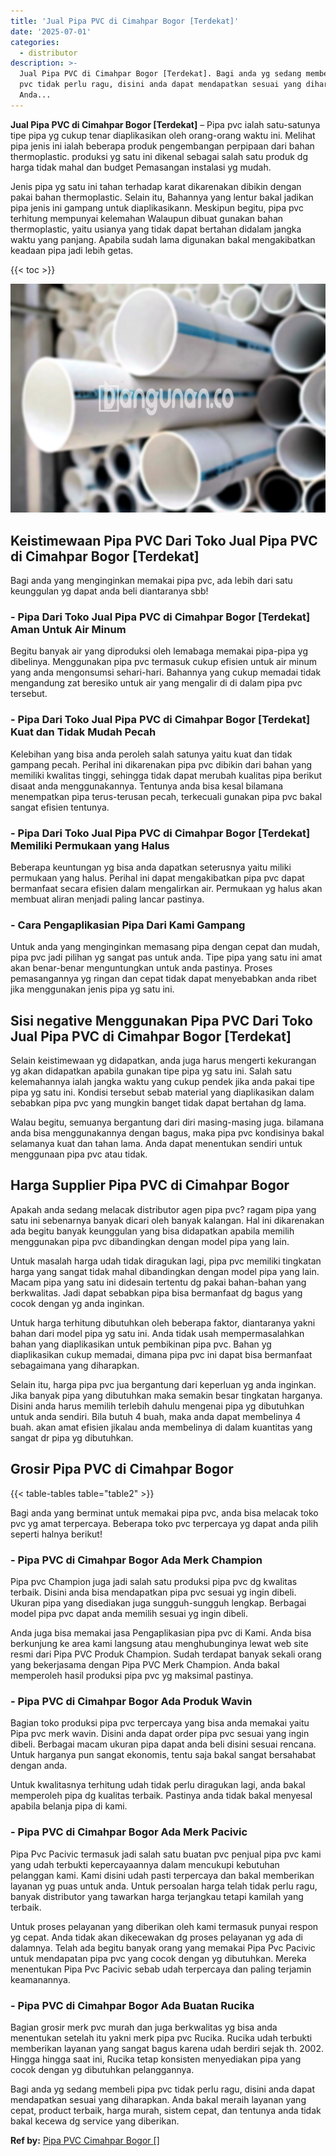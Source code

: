 ```yaml
---
title: 'Jual Pipa PVC di Cimahpar Bogor [Terdekat]'
date: '2025-07-01'
categories:
  - distributor
description: >-
  Jual Pipa PVC di Cimahpar Bogor [Terdekat]. Bagi anda yg sedang membeli pipa
  pvc tidak perlu ragu, disini anda dapat mendapatkan sesuai yang diharapkan.
  Anda...
---
```


**Jual Pipa PVC di Cimahpar Bogor \[Terdekat\]** – Pipa pvc ialah satu-satunya tipe pipa yg cukup tenar diaplikasikan oleh orang-orang waktu ini. Melihat pipa jenis ini ialah beberapa produk pengembangan perpipaan dari bahan thermoplastic. produksi yg satu ini dikenal sebagai salah satu produk dg harga tidak mahal dan budget Pemasangan instalasi yg mudah.

Jenis pipa yg satu ini tahan terhadap karat dikarenakan dibikin dengan pakai bahan thermoplastic. Selain itu, Bahannya yang lentur bakal jadikan pipa jenis ini gampang untuk diaplikasikann. Meskipun begitu, pipa pvc terhitung mempunyai kelemahan Walaupun dibuat gunakan bahan thermoplastic, yaitu usianya yang tidak dapat bertahan didalam jangka waktu yang panjang. Apabila sudah lama digunakan bakal mengakibatkan keadaan pipa jadi lebih getas.

{{< toc >}}

![Jual Pipa PVC di Cimahpar Bogor [Terdekat]](/images/jaul-pipa-pvc-04.png)

## Keistimewaan Pipa PVC Dari Toko Jual Pipa PVC di Cimahpar Bogor \[Terdekat\]

Bagi anda yang menginginkan memakai pipa pvc, ada lebih dari satu keunggulan yg dapat anda beli diantaranya sbb!

### \- Pipa Dari Toko Jual Pipa PVC di Cimahpar Bogor \[Terdekat\] Aman Untuk Air Minum

Begitu banyak air yang diproduksi oleh lemabaga memakai pipa-pipa yg dibelinya. Menggunakan pipa pvc termasuk cukup efisien untuk air minum yang anda mengonsumsi sehari-hari. Bahannya yang cukup memadai tidak mengandung zat beresiko untuk air yang mengalir di di dalam pipa pvc tersebut.

### \- Pipa Dari Toko Jual Pipa PVC di Cimahpar Bogor \[Terdekat\] Kuat dan Tidak Mudah Pecah

Kelebihan yang bisa anda peroleh salah satunya yaitu kuat dan tidak gampang pecah. Perihal ini dikarenakan pipa pvc dibikin dari bahan yang memiliki kwalitas tinggi, sehingga tidak dapat merubah kualitas pipa berikut disaat anda menggunakannya. Tentunya anda bisa kesal bilamana menempatkan pipa terus-terusan pecah, terkecuali gunakan pipa pvc bakal sangat efisien tentunya.

### \- Pipa Dari Toko Jual Pipa PVC di Cimahpar Bogor \[Terdekat\] Memiliki Permukaan yang Halus

Beberapa keuntungan yg bisa anda dapatkan seterusnya yaitu miliki permukaan yang halus. Perihal ini dapat mengakibatkan pipa pvc dapat bermanfaat secara efisien dalam mengalirkan air. Permukaan yg halus akan membuat aliran menjadi paling lancar pastinya.

### \- Cara Pengaplikasian Pipa Dari Kami Gampang

Untuk anda yang menginginkan memasang pipa dengan cepat dan mudah, pipa pvc jadi pilihan yg sangat pas untuk anda. Tipe pipa yang satu ini amat akan benar-benar menguntungkan untuk anda pastinya. Proses pemasangannya yg ringan dan cepat tidak dapat menyebabkan anda ribet jika menggunakan jenis pipa yg satu ini.

## Sisi negative Menggunakan Pipa PVC Dari Toko Jual Pipa PVC di Cimahpar Bogor \[Terdekat\]

Selain keistimewaan yg didapatkan, anda juga harus mengerti kekurangan yg akan didapatkan apabila gunakan tipe pipa yg satu ini. Salah satu kelemahannya ialah jangka waktu yang cukup pendek jika anda pakai tipe pipa yg satu ini. Kondisi tersebut sebab material yang diaplikasikan dalam sebabkan pipa pvc yang mungkin banget tidak dapat bertahan dg lama.

Walau begitu, semuanya bergantung dari diri masing-masing juga. bilamana anda bisa menggunakannya dengan bagus, maka pipa pvc kondisinya bakal selamanya kuat dan tahan lama. Anda dapat menentukan sendiri untuk menggunaan pipa pvc atau tidak.

## Harga Supplier Pipa PVC di Cimahpar Bogor

Apakah anda sedang melacak distributor agen pipa pvc? ragam pipa yang satu ini sebenarnya banyak dicari oleh banyak kalangan. Hal ini dikarenakan ada begitu banyak keunggulan yang bisa didapatkan apabila memilih menggunakan pipa pvc dibandingkan dengan model pipa yang lain.

Untuk masalah harga udah tidak diragukan lagi, pipa pvc memiliki tingkatan harga yang sangat tidak mahal dibandingkan dengan model pipa yang lain. Macam pipa yang satu ini didesain tertentu dg pakai bahan-bahan yang berkwalitas. Jadi dapat sebabkan pipa bisa bermanfaat dg bagus yang cocok dengan yg anda inginkan.

Untuk harga terhitung dibutuhkan oleh beberapa faktor, diantaranya yakni bahan dari model pipa yg satu ini. Anda tidak usah mempermasalahkan bahan yang diaplikasikan untuk pembikinan pipa pvc. Bahan yg diaplikasikan cukup memadai, dimana pipa pvc ini dapat bisa bermanfaat sebagaimana yang diharapkan.

Selain itu, harga pipa pvc jua bergantung dari keperluan yg anda inginkan. Jika banyak pipa yang dibutuhkan maka semakin besar tingkatan harganya. Disini anda harus memilih terlebih dahulu mengenai pipa yg dibutuhkan untuk anda sendiri. Bila butuh 4 buah, maka anda dapat membelinya 4 buah. akan amat efisien jikalau anda membelinya di dalam kuantitas yang sangat dr pipa yg dibutuhkan.

## Grosir Pipa PVC di Cimahpar Bogor

{{< table-tables table="table2" >}}

Bagi anda yang berminat untuk memakai pipa pvc, anda bisa melacak toko pvc yg amat terpercaya. Beberapa toko pvc terpercaya yg dapat anda pilih seperti halnya berikut!

### \- Pipa PVC di Cimahpar Bogor Ada Merk Champion

Pipa pvc Champion juga jadi salah satu produksi pipa pvc dg kwalitas terbaik. Disini anda bisa mendapatkan pipa pvc sesuai yg ingin dibeli. Ukuran pipa yang disediakan juga sungguh-sungguh lengkap. Berbagai model pipa pvc dapat anda memilih sesuai yg ingin dibeli.

Anda juga bisa memakai jasa Pengaplikasian pipa pvc di Kami. Anda bisa berkunjung ke area kami langsung atau menghubunginya lewat web site resmi dari Pipa PVC Produk Champion. Sudah terdapat banyak sekali orang yang bekerjasama dengan Pipa PVC Merk Champion. Anda bakal memperoleh hasil produksi pipa pvc yg maksimal pastinya.

### \- Pipa PVC di Cimahpar Bogor Ada Produk Wavin

Bagian toko produksi pipa pvc terpercaya yang bisa anda memakai yaitu Pipa pvc merk wavin. Disini anda dapat order pipa pvc sesuai yang ingin dibeli. Berbagai macam ukuran pipa dapat anda beli disini sesuai rencana. Untuk harganya pun sangat ekonomis, tentu saja bakal sangat bersahabat dengan anda.

Untuk kwalitasnya terhitung udah tidak perlu diragukan lagi, anda bakal memperoleh pipa dg kualitas terbaik. Pastinya anda tidak bakal menyesal apabila belanja pipa di kami.

### \- Pipa PVC di Cimahpar Bogor Ada Merk Pacivic

Pipa Pvc Pacivic termasuk jadi salah satu buatan pvc penjual pipa pvc kami yang udah terbukti kepercayaannya dalam mencukupi kebutuhan pelanggan kami. Kami disini udah pasti terpercaya dan bakal memberikan layanan yg puas untuk anda. Untuk persoalan harga telah tidak perlu ragu, banyak distributor yang tawarkan harga terjangkau tetapi kamilah yang terbaik.

Untuk proses pelayanan yang diberikan oleh kami termasuk punyai respon yg cepat. Anda tidak akan dikecewakan dg proses pelayanan yg ada di dalamnya. Telah ada begitu banyak orang yang memakai Pipa Pvc Pacivic untuk mendapatan pipa pvc yang cocok dengan yg dibutuhkan. Mereka menentukan Pipa Pvc Pacivic sebab udah terpercaya dan paling terjamin keamanannya.

### \- Pipa PVC di Cimahpar Bogor Ada Buatan Rucika

Bagian grosir merk pvc murah dan juga berkwalitas yg bisa anda menentukan setelah itu yakni merk pipa pvc Rucika. Rucika udah terbukti memberikan layanan yang sangat bagus karena udah berdiri sejak th. 2002. Hingga hingga saat ini, Rucika tetap konsisten menyediakan pipa yang cocok dengan yg dibutuhkan pelanggannya.

Bagi anda yg sedang membeli pipa pvc tidak perlu ragu, disini anda dapat mendapatkan sesuai yang diharapkan. Anda bakal meraih layanan yang cepat, product terbaik, harga murah, sistem cepat, dan tentunya anda tidak bakal kecewa dg service yang diberikan.

**Ref by:** [Pipa PVC Cimahpar Bogor []](https://id.wikipedia.org/wiki/Pipa)
